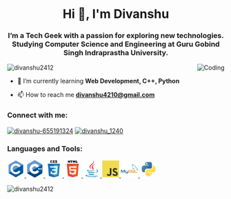<h1 align="center">Hi 👋, I'm Divanshu</h1>
<h3 align="center">I’m a Tech Geek with a passion for exploring new technologies. Studying Computer Science and Engineering at Guru Gobind Singh Indraprastha University.</h3>
<img align="right" alt="Coding" width"600" src="https://t4.ftcdn.net/jpg/08/70/32/31/240_F_870323199_ajFBiDNHIlYPyy5Hdl0BOXuLFqLsirD6.jpg">

<p align="left"> <img src="https://komarev.com/ghpvc/?username=divanshu2412&label=Profile%20views&color=0e75b6&style=flat" alt="divanshu2412" /> </p>

- 🌱 I’m currently learning **Web Development, C++, Python**

- 📫 How to reach me **divanshu4210@gmail.com**

<h3 align="left">Connect with me:</h3>
<p align="left">
<a href="https://linkedin.com/in/divanshu--655191324" target="blank"><img align="center" src="https://raw.githubusercontent.com/rahuldkjain/github-profile-readme-generator/master/src/images/icons/Social/linked-in-alt.svg" alt="divanshu-655191324" height="30" width="40" /></a>
<a href="https://instagram.com/divanshu_1240" target="blank"><img align="center" src="https://raw.githubusercontent.com/rahuldkjain/github-profile-readme-generator/master/src/images/icons/Social/instagram.svg" alt="divanshu_1240" height="30" width="40" /></a>
</p>

<h3 align="left">Languages and Tools:</h3>
<p align="left"> <a href="https://www.cprogramming.com/" target="_blank" rel="noreferrer"> <img src="https://raw.githubusercontent.com/devicons/devicon/master/icons/c/c-original.svg" alt="c" width="40" height="40"/> </a> <a href="https://www.w3schools.com/cpp/" target="_blank" rel="noreferrer"> <img src="https://raw.githubusercontent.com/devicons/devicon/master/icons/cplusplus/cplusplus-original.svg" alt="cplusplus" width="40" height="40"/> </a> <a href="https://www.w3schools.com/css/" target="_blank" rel="noreferrer"> <img src="https://raw.githubusercontent.com/devicons/devicon/master/icons/css3/css3-original-wordmark.svg" alt="css3" width="40" height="40"/> </a> <a href="https://www.w3.org/html/" target="_blank" rel="noreferrer"> <img src="https://raw.githubusercontent.com/devicons/devicon/master/icons/html5/html5-original-wordmark.svg" alt="html5" width="40" height="40"/> </a> <a href="https://www.java.com" target="_blank" rel="noreferrer"> <img src="https://raw.githubusercontent.com/devicons/devicon/master/icons/java/java-original.svg" alt="java" width="40" height="40"/> </a> <a href="https://developer.mozilla.org/en-US/docs/Web/JavaScript" target="_blank" rel="noreferrer"> <img src="https://raw.githubusercontent.com/devicons/devicon/master/icons/javascript/javascript-original.svg" alt="javascript" width="40" height="40"/> </a> <a href="https://www.mysql.com/" target="_blank" rel="noreferrer"> <img src="https://raw.githubusercontent.com/devicons/devicon/master/icons/mysql/mysql-original-wordmark.svg" alt="mysql" width="40" height="40"/> </a> <a href="https://www.python.org" target="_blank" rel="noreferrer"> <img src="https://raw.githubusercontent.com/devicons/devicon/master/icons/python/python-original.svg" alt="python" width="40" height="40"/> </a> </p>

<p><img align="center" src="https://github-readme-stats.vercel.app/api/top-langs?username=divanshu2412&show_icons=true&locale=en&layout=compact" alt="divanshu2412" /></p>
